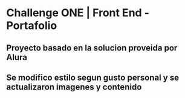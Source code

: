 # Challenge ONE | Front End -  Portafolio

## Proyecto basado en la solucion proveida por Alura

## Se modifico estilo segun gusto personal y se actualizaron imagenes y contenido
